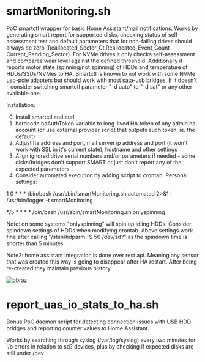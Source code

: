 # smartMonitoring.sh
PoC smartctl wrapper for basic Home Assistant/mail notifications. Works by generating smart report for supported disks, checking status of self-assessment test and default parameters that for non-failing drives should always be zero (Reallocated_Sector_Ct Reallocated_Event_Count Current_Pending_Sector). For NVMe drives it only checks self-assessment and compares wear level against the defined threshold.
Additionally it reports motor state (spinning/not spinning) of HDDs and temperature of HDDs/SSDs/NVMes to HA. 
Smartctl is known to not work with some NVMe usb-pcie adapters but should work with most sata-usb bridges. If it doesn't - consider switching smartctl parameter "-d auto" to "-d sat" or any other available one.

Installation:

0. Install smartctl and curl
1. hardcode haAuthToken variable to long-lived HA token of any admin ha account (or use external provider script that outputs such token, ie. the default)
2. Adjust ha address and port, mail server ip address and port (it won't work with SSL in it's current state), hostname and other settings
3. Align ignored drive serial numbers and/or parameters if needed - some disks/bridges don't support SMART or just don't report any of the expected parameters
4. Consider automated execution by adding script to crontab. Personal settings:

1 0 * * * /bin/bash /usr/sbin/smartMonitoring.sh automated 2>&1 | /usr/bin/logger -t smartMonitoring

*/5 * * * * /bin/bash /usr/sbin/smartMonitoring.sh onlyspinning

Note: on some systems "onlyspinning" will spin up idling HDDs. Consider spindown settings of HDDs when modifying crontab. Above settings work fine after calling "/sbin/hdparm -S 50 /dev/sd?" as the spindown time is shorter than 5 minutes.

Note2: home assistant integration is done over rest api. Meaning any sensor that was created this way is going to disappear after HA restart. After being re-created they maintain previous history.

![obraz](https://github.com/user-attachments/assets/b6153e32-b7d2-418f-8616-26d2d2f7cc0e)

# report_uas_io_stats_to_ha.sh

Bonus PoC daemon script for detecting connection issues with USB HDD bridges and reporting counter values to Home Assistant. 

Works by searching through syslog (/var/log/syslog) every two minutes for i/o errors in relation to sd? devices, plus by checking if expected disks are still under /dev
